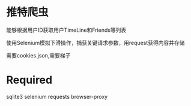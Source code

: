 # 推特爬虫

能够根据用户ID获取用户TimeLine和Friends等列表

使用Selenium模拟下滑操作，捕获关键请求参数，用request获得内容并存储

需要cookies.json,需要梯子


# Required
sqlite3
selenium
requests
browser-proxy